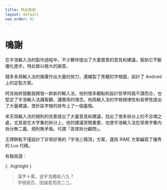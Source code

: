 ```yaml
---
title: 特此致谢
layout: default
nav_order: 92
---
```


# 鳴謝

在宇浩輸入法的製作過程中，不少夥伴提出了大量寶貴的意見和建議，幫助它不斷優化進步。特此致以極大的謝意。

錢多多爲輸入法的推廣作出大量的努力，還繪製了黑體的字根圖，設計了 Android 上的定製方案。

阿吉始終鼓勵我開發一款新的輸入法，他的很多觀點和設計哲學同我不謀而合，也堅定了宇浩輸入法講客觀、講實用的理念。他爲輸入法的字根規律性和易學性提出了大量建議，使折區字根的排布上了一個臺階。

宋天爲輸入法的規則的完善提出了大量意見和建議，找出了很多拆分上的不合理之處，尤其是在大字集的拆分上，他的建議至關重要，也使宇浩輸入法在常用字集内拆分無二義、規則無矛盾。可謂「首席拆分顧問」。

王牌餅乾不僅設計了非常好用的「宇浩三碼頂」方案，還爲 RIME 方案編寫了優秀的 Lua 代碼。

有聯爲證：

{: .highlight }
>漢字十萬，豈宇浩獨收八九？  
>字根兩百，因諸君而改二三。
